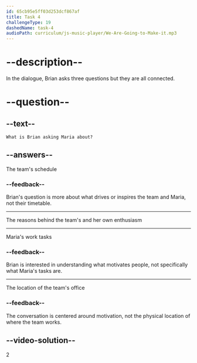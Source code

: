 ```yaml
---
id: 65cb95e5ff03d253dcf867af
title: Task 4
challengeType: 19
dashedName: task-4
audioPath: curriculum/js-music-player/We-Are-Going-to-Make-it.mp3
---
```


<!--
AUDIO REFERENCE:
Brian: Hey Maria, I have a question… Do you know what motivates the team? How about you? What makes you feel motivated?
-->

# --description--

In the dialogue, Brian asks three questions but they are all connected. 

# --question--

## --text--

`What is Brian asking Maria about?`

## --answers--

The team's schedule

### --feedback--

Brian's question is more about what drives or inspires the team and Maria, not their timetable.

---

The reasons behind the team's and her own enthusiasm

---

Maria's work tasks

### --feedback--

Brian is interested in understanding what motivates people, not specifically what Maria's tasks are.

---

The location of the team's office

### --feedback--

The conversation is centered around motivation, not the physical location of where the team works.

## --video-solution--

2

